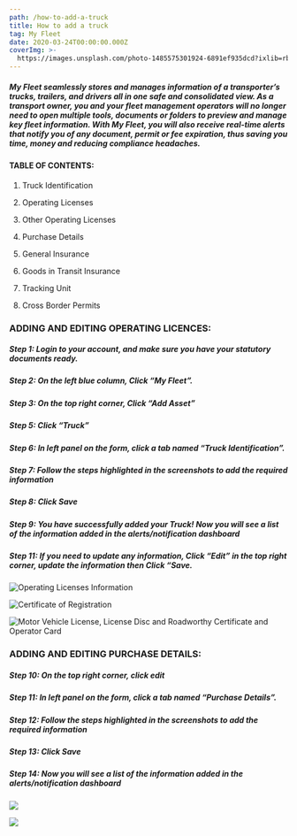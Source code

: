 ```yaml
---
path: /how-to-add-a-truck
title: How to add a truck
tag: My Fleet
date: 2020-03-24T00:00:00.000Z
coverImg: >-
  https://images.unsplash.com/photo-1485575301924-6891ef935dcd?ixlib=rb-1.2.1&ixid=eyJhcHBfaWQiOjEyMDd9&auto=format&fit=crop&w=1950&q=80
---
```

##### My Fleet seamlessly stores and manages information of a transporter’s trucks, trailers, and drivers all in one safe and consolidated view. As a transport owner, you and your fleet management operators will no longer need to open multiple tools, documents or folders to preview and manage key fleet information. With My Fleet, you will also receive real-time alerts that notify you of any document, permit or fee expiration, thus saving you time, money and reducing compliance headaches.

#### TABLE OF CONTENTS:

1. Truck Identification

2. Operating Licenses 

3. Other Operating Licenses

4. Purchase Details

5. General Insurance 

6. Goods in Transit Insurance 

7. Tracking Unit

8. Cross Border Permits



### ADDING AND EDITING OPERATING LICENCES:

##### **Step 1:** Login to your account, and make sure you have your statutory documents ready.

##### **Step 2:** On the left blue column, Click “My Fleet”.

##### **Step 3:** On the top right corner, Click “Add Asset”

##### **Step 5:** Click “Truck”

##### **Step 6:** In left panel on the form, click a tab named “Truck Identification”.

##### Step 7: Follow the steps highlighted in the screenshots to add the required information

##### Step 8: Click Save

##### Step 9: You have successfully added your Truck! Now you will see a list of the information added in the alerts/notification dashboard

##### **Step 11: If you need to update any information, Click “Edit” in the top right corner, update the information then Click “Save.**

![](/uploads/screenshot-2020-03-24-at-15.51.10.png "Operating Licenses Information")

![](/uploads/screenshot-2020-03-24-at-15.51.23.png "Certificate of Registration")

![](/uploads/screenshot-2020-03-24-at-15.51.33.png "Motor Vehicle License, License Disc and Roadworthy Certificate and Operator Card")

### ADDING AND EDITING PURCHASE DETAILS:

##### Step 10: On the top right corner, click edit

##### **Step 11:** In left panel on the form, click a tab named “Purchase Details”.

##### Step 12: Follow the steps highlighted in the screenshots to add the required information

##### Step 13: Click Save

##### Step 14: Now you will see a list of the information added in the alerts/notification dashboard

![](/uploads/screenshot-2020-03-26-at-10.03.39.png)

![](/uploads/screenshot-2020-03-26-at-10.03.10.png)